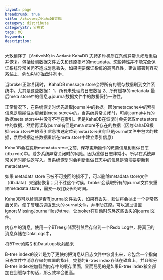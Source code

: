 ```yaml
---
layout: page
breadcrumb: true
title: Activemq之KahaDB实现
category: distribute
categoryStr: 分布式
tags: MQ
keywords: 
description: 
---
```




大致翻译于《ActiveMQ in Action》
KahaDB 支持多种机制在系统异常关闭后重启并恢复。包括检测数据文件丢失和还原损坏的metadata。这些特性并不能完全保证系统异常关闭不造成消息丢失。如果需要保证系统的高可靠性，建议部署到容灾系统上。例如RAID磁盘阵列中。 

当broker正常关闭时， KahaDB message store会将所有的缓存数据刷到文件系统中。尤其是这些数据： 
1、所有未处理的日志数据 
2、所有缓存的metadata 
最后meta store中的信息与journal数据文件中的数据保持一致性。 

正常情况下，在系统恢复时优先读取journal中的数据。因为metacache中的索引信息是周期性的更新到meta store中的。当系统异常关闭时，可能journal中有的数据meta store中并没有不存在索引。但是KahaDB在恢复时会先读取meta store中的数据，然后再读取journal有但是meta store不存在的数据（因为KahaDB根据meta store中的索引信息快速定位到metastore没有但是journal文件中包含的数据，然后根据这些数据重新在meta store中建立索引信息） 

KahaDB会在更新metadata store之前，保存更新操作的概要信息到重做日志(db.redo)中。减少系统异常关闭时的风险。因为重做日志非常小，所以在系统异常关闭时能快速写入。当系统恢复时会判断重做日志中的信息是否需要更新到metadata中。 

如果 metadata store 已被不可挽回的损坏了，可以删除metadata store文件（db.data）来强制恢复；只不过这个时候，broker会读取所有的journal文件来重建metadata store，需要一段比较长的时间。 

KahaDB可以检测是否有journal文件丢失，如果有丢失，默认将会抛出一个异常然后关闭。便于管理员调查丢失的journal文件，并手动还原。可以通过设置ignoreMissingJournalfiles为true，让broker在启动时忽略这些丢失的journal文件。






内存中的消息，使用一个BTree存储索引然后存储到一个Redo Log中，将真正的消息存储在DataLogs中，

将BTree的索引和DataLogs映射起来

B-tree index的设计是为了更快的把消息从日志文件中恢复出来，它包含一个指向日志文件中消息存储的位置的指针。完整的B-tree index存储在磁盘上，并且部分B-tree index被加载到内存中的缓存里面。显而易见的是如果B-tree index被全部加在到缓存中的话，那么效率会更高。



